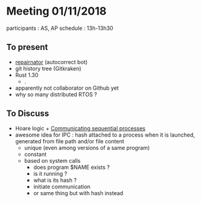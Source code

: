 # Meeting 01/11/2018

participants : AS, AP
schedule : 13h-13h30

## To present
- [repairnator](https://github.com/Spirals-Team/repairnator) (autocorrect bot)
- git history tree (Gitkraken)
- Rust 1.30
	- .
- apparently not collaborator on Github yet
- why so many distributed RTOS ?

## To Discuss

- Hoare logic + [Communicating sequential processes](https://en.wikipedia.org/wiki/Communicating_sequential_processes)
- awesome idea for IPC : hash attached to a process when it is launched, generated from file path and/or file content
	- unique (even among versions of a same program)
	- constant
	- based on system calls
		- does program $NAME exists ?
		- is it running ?
		- what is its hash ?
		- initiate communication
		- or same thing but with hash instead